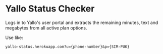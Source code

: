 Yallo Status Checker
====================

Logs in to Yallo's user portal and extracts the remaining minutes, text and megabytes from all active plan options.

Use like:

    yallo-status.herokuapp.com?u={phone-number}&p={SIM-PUK}
